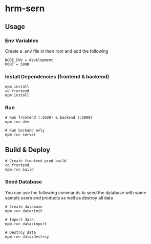 # hrm-sern

## Usage

### Env Variables

Create a .env file in then root and add the following

```
NODE_ENV = development
PORT = 5000
```

### Install Dependencies (frontend & backend)

```
npm install
cd frontend
npm install
```

### Run

```
# Run frontend (:3000) & backend (:5000)
npm run dev

# Run backend only
npm run server
```

## Build & Deploy

```
# Create frontend prod build
cd frontend
npm run build
```

### Seed Database

You can use the following commands to seed the database with some sample users and products as well as destroy all data

```
# Create database
npm run data:init

# Import data
npm run data:import

# Destroy data
npm run data:destroy
```

